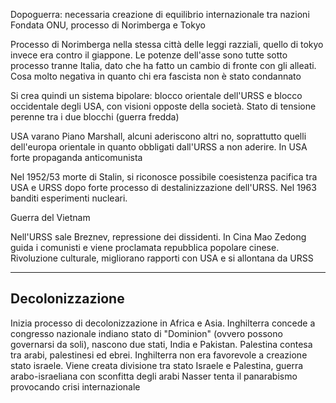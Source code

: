 Dopoguerra: necessaria creazione di equilibrio internazionale tra nazioni
Fondata ONU, processo di Norimberga e Tokyo

Processo di Norimberga nella stessa città delle leggi razziali, quello di tokyo invece era contro il giappone.
Le potenze dell'asse sono tutte sotto processo tranne Italia, dato che ha fatto un cambio di fronte con gli alleati. Cosa molto negativa in quanto chi era fascista non è stato condannato

Si crea quindi un sistema bipolare: blocco orientale dell'URSS e blocco occidentale degli USA, con visioni opposte della società.
Stato di tensione perenne tra i due blocchi (guerra fredda)

USA varano Piano Marshall, alcuni aderiscono altri no, soprattutto quelli dell'europa orientale in quanto obbligati dall'URSS a non aderire. In USA forte propaganda anticomunista

Nel 1952/53 morte di Stalin, si riconosce possibile coesistenza pacifica tra USA e URSS dopo forte processo di destalinizzazione dell'URSS. Nel 1963 banditi esperimenti nucleari.

Guerra del Vietnam

Nell'URSS sale Breznev, repressione dei dissidenti.
In Cina Mao Zedong guida i comunisti e viene proclamata repubblica popolare cinese. Rivoluzione culturale, migliorano rapporti con USA e si allontana da URSS

---

## Decolonizzazione
Inizia processo di decolonizzazione in Africa e Asia. Inghilterra concede a congresso nazionale indiano stato di "Dominion" (ovvero possono governarsi da soli), nascono due stati, India e Pakistan.
Palestina contesa tra arabi, palestinesi ed ebrei. Inghilterra non era favorevole a creazione stato israele. Viene creata divisione tra stato Israele e Palestina, guerra arabo-israeliana con sconfitta degli arabi
Nasser tenta il panarabismo provocando crisi internazionale